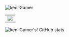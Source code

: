 <table>
 <tr>
 

<p><img align="center" src="https://github-readme-stats.vercel.app/api/top-langs?username=kenilGamer&show_icons=true&locale=en&layout=compact" alt="kenilGamer" /></p>
  
      
  <td>
   <img align="center" src="http://github-readme-streak-stats.herokuapp.com/?user=kenilGamer&theme=dark" /> </td>
<!-- <td><img align="center" src="https://github-readme-stats.vercel.app/api?username=kenilGamer&show_icons=true&include_all_commits=true&theme=dark" /> --!>
</td> 
 </tr>
</table>


![kenilGamer's! GitHub stats](https://github-readme-stats.vercel.app/api?username=kenilGamer&show_icons=true&theme=radical)
